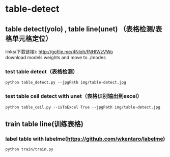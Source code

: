 # table-detect

## table detect(yolo) , table line(unet) （表格检测/表格单元格定位）

links(下载链接): http://gofile.me/4Nlqh/fNHlWzVWo  
download models weights  and move to ./modes

### test table detect（表格检测）  

`
python table_detect.py --jpgPath img/table-detect.jpg
`

### test table ceil detect with unet（表格识别输出到excel）

`
python table_ceil.py --isToExcel True --jpgPath img/table-detect.jpg
`


## train table line(训练表格)
### label table with labelme(https://github.com/wkentaro/labelme)
`
python train/train.py
`


